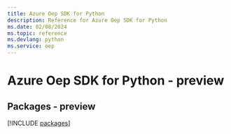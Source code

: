 ```yaml
---
title: Azure Oep SDK for Python
description: Reference for Azure Oep SDK for Python
ms.date: 02/08/2024
ms.topic: reference
ms.devlang: python
ms.service: oep
---
```

# Azure Oep SDK for Python - preview
## Packages - preview
[!INCLUDE [packages](oep-index.md)]